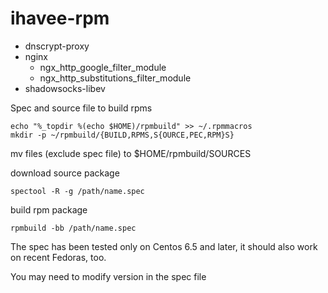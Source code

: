ihavee-rpm
==========

- dnscrypt-proxy
- nginx
    - ngx_http_google_filter_module
    - ngx_http_substitutions_filter_module
- shadowsocks-libev

Spec and source file to build rpms

    echo "%_topdir %(echo $HOME)/rpmbuild" >> ~/.rpmmacros
    mkdir -p ~/rpmbuild/{BUILD,RPMS,S{OURCE,PEC,RPM}S}

mv files (exclude spec file) to $HOME/rpmbuild/SOURCES

download source package

    spectool -R -g /path/name.spec

build rpm package

    rpmbuild -bb /path/name.spec

The spec has been tested only on Centos 6.5 and later, it should also work on recent Fedoras, too.

You may need to modify version in the spec file

